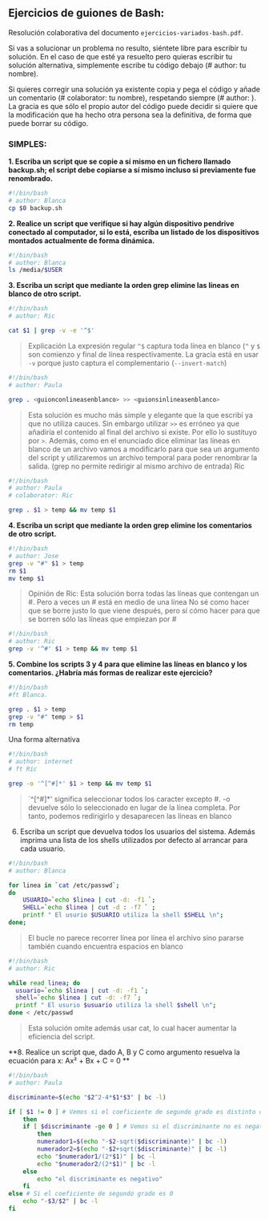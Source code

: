 ## Ejercicios de guiones de Bash:

Resolución colaborativa del documento `ejercicios-variados-bash.pdf`.

Si vas a solucionar un problema no resulto, siéntete libre para escribir tu solución.
En el caso de que esté ya resuelto pero quieras escribir tu solución alternativa,
simplemente escribe tu código debajo (# author: tu nombre).

Si quieres corregir una solución ya existente copia y pega el código y añade
un comentario (# colaborator: tu nombre), respetando siempre (# author: ).
La gracia es que sólo el propio autor del código puede decidir si quiere que
la modificación que ha hecho otra persona sea la definitiva, de forma que puede
borrar su código.


### SIMPLES:

**1. Escriba un script que se copie a sí mismo en un fichero llamado backup.sh; el script debe
copiarse a sí mismo incluso si previamente fue renombrado.**

```bash
#!/bin/bash
# author: Blanca
cp $0 backup.sh
```

**2. Realice un script que verifique si hay algún dispositivo pendrive conectado al computador,
si lo está, escriba un listado de los dispositivos montados actualmente de forma dinámica.**

```bash
#!/bin/bash
# author: Blanca
ls /media/$USER
```


**3. Escriba un script que mediante la orden grep elimine las líneas en blanco de otro script.**

```bash
#!/bin/bash
# author: Ric

cat $1 | grep -v -e '^$'
```

> Explicación
> La expresión regular `^$` captura toda línea en blanco (`^` y `$` son comienzo y final de línea
> respectivamente.
> La gracia está en usar `-v` porque justo captura el complementario (`--invert-match`)

```bash
#!/bin/bash
# author: Paula

grep . <guionconlineasenblanco> >> <guionsinlineasenblanco>
```

> Esta solución es mucho más simple y elegante que la que escribí
> ya que no utiliza cauces.
> Sin embargo utilizar `>>` es erróneo ya que añadiría el contenido al final
> del archivo si existe. Por ello lo sustituyo por `>`.
> Además, como en el enunciado dice eliminar las líneas en blanco de un archivo
> vamos a modificarlo para que <guionconlineasenblanco> sea un argumento del script
> y utilizaremos un archivo temporal para poder renombrar la salida.
> (grep no permite redirigir al mismo archivo de entrada)
> Ric

```bash
#!/bin/bash
# author: Paula
# colaborator: Ric

grep . $1 > temp && mv temp $1
```

**4. Escriba un script que mediante la orden grep elimine los comentarios de otro script.**


```bash
#!/bin/bash
# author: Jose
grep -v "#" $1 > temp
rm $1
mv temp $1
```

> Opinión de Ric:
> Esta solución borra todas las líneas que contengan un #.
> Pero a veces un # está en medio de una línea
> No sé como hacer que se borre justo lo que viene después,
> pero sí cómo hacer para que se borren sólo las líneas que
> empiezan por #

```bash
#!/bin/bash
# author: Ric
grep -v '^#' $1 > temp && mv temp $1
```

**5. Combine los scripts 3 y 4 para que elimine las líneas en blanco y los
   comentarios. ¿Habría más formas de realizar este ejercicio?**


```bash
#!/bin/bash
#ft Blanca.

grep . $1 > temp
grep -v "#" temp > $1
rm temp
```

Una forma alternativa

```bash
#!/bin/bash
# author: internet
# ft Ric

grep -o '^[^#]*' $1 > temp && mv temp $1
```

> `^[^#]*' significa seleccionar todos los caracter excepto #.
> -o devuelve sólo lo seleccionado en lugar de la línea completa.
> Por tanto, podemos redirigirlo y desaparecen las líneas en blanco 

6. Escriba un script que devuelva todos los usuarios del sistema. Además imprima una lista de
los shells utilizados por defecto al arrancar para cada usuario.

```bash
#!/bin/bash
# author: Blanca

for linea in `cat /etc/passwd`;
do
    USUARIO=`echo $linea | cut -d: -f1 `;
    SHELL=`echo $linea | cut -d : -f7 ` ;
    printf " El usurio $USUARIO utiliza la shell $SHELL \n";
done;

```

> El bucle no parece recorrer línea por línea el archivo
> sino pararse también cuando encuentra espacios en blanco


```bash
#!/bin/bash
# author: Ric

while read linea; do
  usuario=`echo $linea | cut -d: -f1 `;
  shell=`echo $linea | cut -d: -f7 `; 
  printf " El usurio $usuario utiliza la shell $shell \n";
done < /etc/passwd
```

> Esta solución omite además usar cat, lo cual hacer aumentar
> la eficiencia del script.


**8. Realice un script que, dado A, B y C como argumento resuelva la ecuación para x:
Ax² + Bx + C = 0 **

```bash
#!/bin/bash
# author: Paula

discriminante=$(echo "$2^2-4*$1*$3" | bc -l)

if [ $1 != 0 ] # Vemos si el coeficiente de segundo grado es distinto de 0
	then
	if [ $discriminante -ge 0 ] # Vemos si el discriminante no es negativo
		then
		numerador1=$(echo "-$2-sqrt($discriminante)" | bc -l)
		numerador2=$(echo "-$2+sqrt($discriminante)" | bc -l)
		echo "$numerador1/(2*$1)" | bc -l
		echo "$numerador2/(2*$1)" | bc -l
	else
		echo "el discriminante es negativo"
	fi
else # Si el coeficiente de segundo grado es 0
	echo "-$3/$2" | bc -l
fi
```

